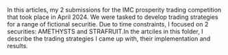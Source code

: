 In this articles, my 2 submissions for the IMC prosperity trading competition that took place in April 2024. 
We were tasked to develop trading strategies for a range of fictional securitie.
Due to time constraints, I focused on 2 securities: AMETHYSTS and STRAFRUIT.In the artciles in this folder, I describe the trading strategies I came up with, their implementation and results.

